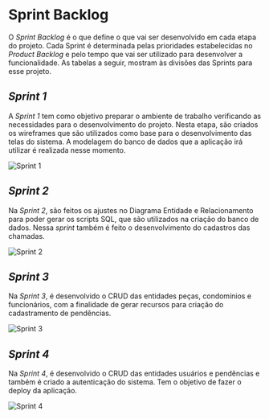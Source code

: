 # Sprint Backlog

O _Sprint Backlog_ é o que define o que vai ser desenvolvido em cada etapa do projeto. Cada Sprint é determinada pelas prioridades estabelecidas no _Product Backlog_ e pelo tempo que vai ser utilizado para desenvolver a funcionalidade. 
As tabelas a seguir, mostram às divisões das Sprints para esse projeto.

##
## _Sprint 1_

A _Sprint 1_ tem como objetivo preparar o ambiente de trabalho verificando as necessidades para o desenvolvimento do projeto. Nesta etapa, são criados os wireframes que são utilizados como base para o desenvolvimento das telas do sistema. A modelagem do banco de dados que a aplicação irá utilizar é realizada nesse momento. 

![Sprint 1](https://user-images.githubusercontent.com/11911334/58716751-18777a00-83a0-11e9-8a82-e990276570a1.png)


## _Sprint 2_

Na _Sprint 2_, são feitos os ajustes no Diagrama Entidade e Relacionamento para poder gerar os scripts SQL, que são utilizados na criação do banco de dados. Nessa _sprint_ também é feito o desenvolvimento do cadastros das chamadas.  

![Sprint 2](https://user-images.githubusercontent.com/11911334/58716776-2af1b380-83a0-11e9-996a-1024a081e25c.png)


## _Sprint 3_

Na _Sprint 3_, é desenvolvido o CRUD das entidades peças,  condomínios e funcionários, com a finalidade de gerar recursos para criação do cadastramento de pendências. 

![Sprint 3](https://user-images.githubusercontent.com/11911334/58716833-46f55500-83a0-11e9-96ba-966ec918ee23.png)


## _Sprint 4_

Na _Sprint 4_, é desenvolvido o CRUD das entidades usuários e pendências e também é criado a autenticação do sistema. Tem o objetivo de fazer o deploy da aplicação.

![Sprint 4](https://user-images.githubusercontent.com/11911334/58716858-54124400-83a0-11e9-9585-ed59d267c101.png)
